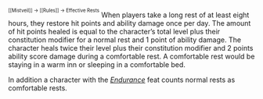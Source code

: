 <sup><sup>[[Mistveil]] → [[Rules]] → Effective Rests</sup></sup>
When players take a long rest of at least eight hours, they restore hit points and ability damage once per day. The amount of hit points healed is equal to the character’s total level plus their constitution modifier for a normal rest and 1 point of ability damage. The character heals twice their level plus their constitution modifier and 2 points ability score damage during a comfortable rest. A comfortable rest would be staying in a warm inn or sleeping in a comfortable bed.

In addition a character with the _[Endurance](https://www.d20pfsrd.com/feats/general-feats/endurance/)_ feat counts normal rests as comfortable rests.
